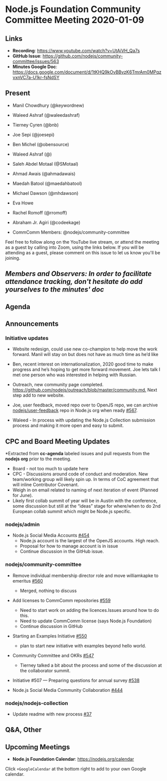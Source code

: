# Node.js Foundation Community Committee Meeting 2020-01-09

## Links

* **Recording**: <https://www.youtube.com/watch?v=UtAiVH_Qa7s>
* **GitHub Issue**: <https://github.com/nodejs/community-committee/issues/563>
* **Minutes Google Doc**: <https://docs.google.com/document/d/1tKHQ9kOvBBvzK6TmrAm0MPqzvxnVC7a-U1kr-fsNdSY>

## Present

* Manil Chowdhury (@keywordnew)
* Waleed Ashraf (@waleedashraf)
* Tierney Cyren (@bnb)
* Joe Sepi (@joesepi)
* Ben Michel (@obensource)
* Waleed Ashraf (@)
* Saleh Abdel Motaal (@SMotaal)
* Ahmad Awais (@ahmadawais)
* Maedah Batool (@maedahbatool)
* Michael Dawson (@mhdawson)
* Eva Howe
* Rachel Romoff (@rromoff)
* Abraham Jr. Agiri (@codeekage)

* CommComm Members: @nodejs/community-committee

Feel free to follow along on the YouTube live stream, or attend the meeting as a guest
by calling into Zoom, using the links below. If you will be attending as a guest,
please comment on this issue to let us know you'll be joining.

## *Members and Observers: In order to facilitate attendance tracking, don't hesitate do add yourselves to the minutes' doc*

## Agenda

## Announcements

### Initiative updates

* Website redesign, could use new co-champion to help move the work forward. Manil will stay
   on but does not have as much time as he’d like

* Ben, recent interest on internationalization, 2020 good time to make progress and he’s hoping
  to get more forward movement. Joe lets talk I met one person who was interested in helping
  with Russian.

* Outreach, new community page completed. <https://github.com/nodejs/outreach/blob/master/community.md.>  Next step add to new website.

* Joe, user feedback, moved repo over to OpenJS repo, we can archive [nodejs/user-feedback](https://github.com/nodejs/user-feedback) repo in
   Node.js org when ready [#567](https://github.com/nodejs/community-committee/issues/567).

* Waleed - In process with updating the Node.js Collection submission process and making it more open and easy to submit.

## CPC and Board Meeting Updates

*Extracted from **cc-agenda** labeled issues and pull requests from the **nodejs org** prior to the meeting.

* Board - not too much to update here
* CPC - Discussions around code of conduct and moderation.  New team/working group will
  likely spin up. In terms of CoC agreement that will inline Contributor Covenant.
* Weigh in on email related to naming of next iteration of event (Planned for June).  
* Likely first collab summit of year will be in Austin with the conference, some discussion but still
  at the “ideas” stage for where/when to do 2nd European collab summit which might be
  Node.js specific.

### nodejs/admin

* Node.js Social Media Accounts [#454](https://github.com/nodejs/admin/issues/454)
  * Node.js account is the largest of the OpenJS accounts. High reach.
  * Proposal for how to manage account is in issue
  * Continue discussion in the GitHub issue.

### nodejs/community-committee

* Remove individual membership director role and move williamkapke to emeritus [#560](https://github.com/nodejs/community-committee/pull/560)
  * Merged, nothing to discuss

* Add licenses to CommComm repositories [#559](https://github.com/nodejs/community-committee/issues/559)
  * Need to start work on adding the licences.Issues around how to do this.
  * Need to update CommComm license (says Node.js Foundation)
  * Continue discussion in GitHub

* Starting an Examples Initiative [#550](https://github.com/nodejs/community-committee/issues/550)
  * plan to start new initiative with examples beyond hello world.

* Community Committee and OKRs [#547](https://github.com/nodejs/community-committee/issues/547)
  * Tierney talked a bit about the process and some of the discussion
     at the collaborator summit.

* Initiative #507 — Preparing questions for annual survey [#538](https://github.com/nodejs/community-committee/issues/538)

* Node.js Social Media Community Collaboration [#444](https://github.com/nodejs/community-committee/issues/444)

### nodejs/nodejs-collection

* Update readme with new process [#37](https://github.com/nodejs/nodejs-collection/pull/37)

## Q&A, Other

## Upcoming Meetings

* **Node.js Foundation Calendar**: <https://nodejs.org/calendar>

Click `+GoogleCalendar` at the bottom right to add to your own Google calendar.
